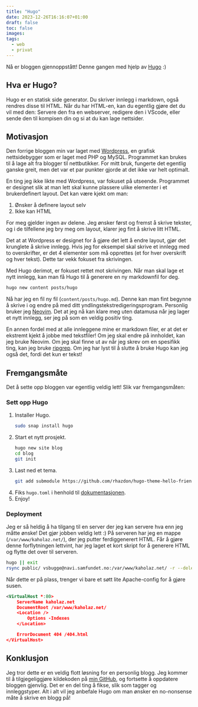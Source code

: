 ```yaml
---
title: "Hugo"
date: 2023-12-26T16:16:07+01:00
draft: false
toc: false
images:
tags:
  - web
  - privat
---
```


Nå er bloggen gjennoppstått! Denne gangen med hjelp av [Hugo](https://gohugo.io/) :)

## Hva er Hugo?
Hugo er en statisk side generator. Du skriver innlegg i markdown, også rendres
disse til HTML. Når du har HTML-en, kan du egentlig gjøre det du vil med den:
Servere den fra en webserver, redigere den i VScode, eller sende den til
kompisen din og si at du kan lage nettsider.

## Motivasjon
Den forrige bloggen min var laget med [Wordpress](https://wordpress.com/), en
grafisk nettsidebygger som er laget med PHP og MySQL. Programmet kan brukes til
å lage alt fra blogger til nettbutikker. For mitt bruk, fungerte det egentlig
ganske greit, men det var et par punkter gjorde at det ikke var helt optimalt.

En ting jeg ikke likte med Wordpress, var fokuset på utseende. Programmet er
designet slik at man lett skal kunne plassere ulike elementer i et
brukerdefinert layout. Det kan være kjekt om man:

1. Ønsker å definere layout selv
1. Ikke kan HTML

For meg gjelder ingen av delene. Jeg ønsker først og fremst å skrive tekster,
og i de tilfellene jeg bry meg om layout, klarer jeg fint å skrive litt HTML.

Det at at Wordpress er designet for å gjøre det lett å endre layout, gjør det
krunglete å skrive innlegg. Hvis jeg for eksempel skal skrive et innlegg med to
overskrifter, er det 4 elementer som må opprettes (et for hver overskrift og
hver tekst). Dette tar vekk fokuset fra skrivingen.

Med Hugo derimot, er fokuset rettet mot skrivingen. Når man skal lage et nytt
innlegg, kan man få Hugo til å generere en ny markdownfil for deg.
```bash
hugo new content posts/hugo
```
Nå har jeg en fil ny fil (`content/posts/hugo.md`). Denne kan man fint begynne
å skrive i og endre på med ditt yndlingstekstredigeringsprogram. Personlig
bruker jeg [Neovim](https://neovim.io/). Det at jeg nå kan klare meg uten
datamusa når jeg lager et nytt innlegg, ser jeg på som en veldig positiv ting.

En annen fordel med at alle innleggene mine er markdown filer, er at det er
ekstremt kjekt å jobbe med tekstfiler! Om jeg skal endre på innholdet, kan jeg
bruke Neovim. Om jeg skal finne ut av når jeg skrev om en spesifikk ting, kan
jeg bruke [ripgrep](https://github.com/BurntSushi/ripgrep). Om jeg har lyst til
å slutte å bruke Hugo kan jeg også det, fordi det kun er tekst!

## Fremgangsmåte
Det å sette opp bloggen var egentlig veldig lett! Slik var fremgangsmåten:

### Sett opp Hugo
1. Installer Hugo.
	```bash
	sudo snap install hugo
	```
1. Start et nytt prosjekt.
	```bash
	hugo new site blog
	cd blog
	git init
	```
1. Last ned et tema.
	```bash
	git add submodule https://github.com/rhazdon/hugo-theme-hello-friend-ng themes/hello-friend-ng
	```
1. Fiks `hugo.toml` i henhold til [dokumentasjonen](https://github.com/rhazdon/hugo-theme-hello-friend-ng).
1. Enjoy!

### Deployment
Jeg er så heldig å ha tilgang til en server der jeg kan servere hva enn jeg
måtte ønske! Det gjør jobben veldig lett :) På serveren har jeg en mappe
(`/var/www/kaholaz.net/`), der jeg putter ferdiggenerert HTML. Får å gjøre
denne forflytningen lettvint, har jeg laget et kort skript for å generere HTML
og flytte det over til serveren.
```sh
hugo || exit
rsync public/ vsbugge@navi.samfundet.no:/var/www/kaholaz.net/ -r --delete -P
```

Når dette er på plass, trenger vi bare et søtt lite Apache-config for å gjøre
susen.
```xml
<VirtualHost *:80>
	ServerName kaholaz.net
	DocumentRoot /var/www/kaholaz.net/
	<Location />
		Options -Indexes
	</Location>

	ErrorDocument 404 /404.html
</VirtualHost>
```

## Konklusjon
Jeg tror dette er en veldig flott løsning for en personlig blogg. Jeg kommer
til å tilgjegeliggjøre kildekoden på [min
GitHub](git@github.com:Kaholaz/hugo-blog.git), og fortsette å oppdatere bloggen
gjenvlig. Det er en del ting å fikse, slik som tagger og innleggstyper. Alt i
alt vil jeg anbefale Hugo om man ønsker en no-nonsense måte å skrive en blogg
på!

